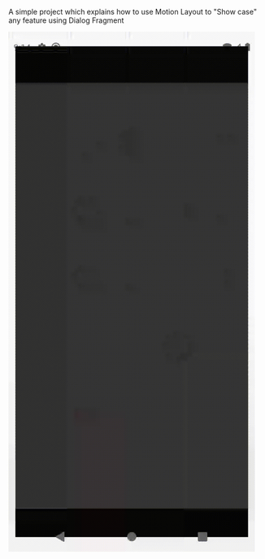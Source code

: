 
A simple project which explains how to use Motion Layout to "Show case" any feature using Dialog Fragment

![alt-text](https://github.com/saravananh977/onBoarding-WithMotionLayout/blob/master/untitled.gif)


